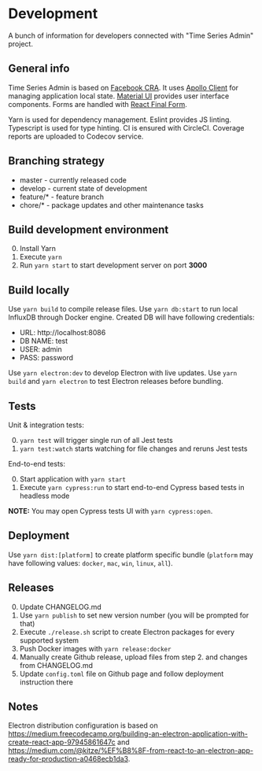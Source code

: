 # Development

A bunch of information for developers connected with "Time Series Admin" project.

## General info

Time Series Admin is based on [Facebook CRA](https://github.com/facebook/create-react-app).
It uses [Apollo Client](https://www.apollographql.com/docs/react/) for managing application local state.
[Material UI](https://material-ui.com/) provides user interface components.
Forms are handled with [React Final Form](https://github.com/final-form/react-final-form).

Yarn is used for dependency management.
Eslint provides JS linting.
Typescript is used for type hinting.
CI is ensured with CircleCI.
Coverage reports are uploaded to Codecov service.

## Branching strategy

- master - currently released code
- develop - current state of development
- feature/\* - feature branch
- chore/\* - package updates and other maintenance tasks

## Build development environment

0. Install Yarn
1. Execute `yarn`
1. Run `yarn start` to start development server on port **3000**

## Build locally

Use `yarn build` to compile release files.
Use `yarn db:start` to run local InfluxDB through Docker engine.
Created DB will have following credentials:

- URL: http://localhost:8086
- DB NAME: test
- USER: admin
- PASS: password

Use `yarn electron:dev` to develop Electron with live updates.
Use `yarn build` and `yarn electron` to test Electron releases before bundling.

## Tests

Unit & integration tests:

0. `yarn test` will trigger single run of all Jest tests
1. `yarn test:watch` starts watching for file changes and reruns Jest tests

End-to-end tests:

0. Start application with `yarn start`
1. Execute `yarn cypress:run` to start end-to-end Cypress based tests in headless mode

**NOTE:** You may open Cypress tests UI with `yarn cypress:open`.

## Deployment

Use `yarn dist:[platform]` to create platform specific bundle (`platform` may have following values: `docker`, `mac`, `win`, `linux`, `all`).

## Releases

0. Update CHANGELOG.md
1. Use `yarn publish` to set new version number (you will be prompted for that)
1. Execute `./release.sh` script to create Electron packages for every supported system
1. Push Docker images with `yarn release:docker`
1. Manually create Github release, upload files from step 2. and changes from CHANGELOG.md
1. Update `config.toml` file on Github page and follow deployment instruction there

## Notes

Electron distribution configuration is based on https://medium.freecodecamp.org/building-an-electron-application-with-create-react-app-97945861647c and https://medium.com/@kitze/%EF%B8%8F-from-react-to-an-electron-app-ready-for-production-a0468ecb1da3.
